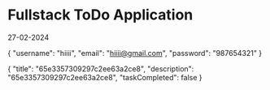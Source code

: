 # Fullstack ToDo Application

27-02-2024

{
"username": "hiiii",
"email": "hiiii@gmail.com",
"password": "987654321"
}


{
    "title": "65e3357309297c2ee63a2ce8",
    "description": "65e3357309297c2ee63a2ce8",
    "taskCompleted": false
}